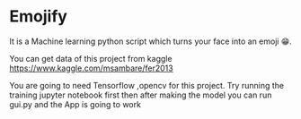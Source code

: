 # Emojify
It is a Machine learning python script which turns your face into an emoji 😁.

You can get data of this project from kaggle https://www.kaggle.com/msambare/fer2013

You are going to need Tensorflow ,opencv for this project.
Try running the training jupyter notebook first then after making the model you can run gui.py and the App is going to work
